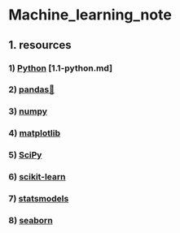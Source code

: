 # Machine_learning_note
## 1. resources
### 1) [Python](https://www.python.org/) [1.1-python.md]
### 2) [pandas🐼](https://pandas.pydata.org/)
### 3) [numpy](https://numpy.org/)
### 4) [matplotlib](https://matplotlib.org/)
### 5) [SciPy](https://scipy.org/)
### 6) [scikit-learn](https://scikit-learn.org/stable/)
### 7) [statsmodels](https://www.statsmodels.org/stable/index.html)
### 8) [seaborn](https://seaborn.pydata.org/)

